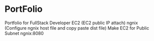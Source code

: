 # PortFolio

Portfolio for FullStack Developer
EC2 (EC2 public IP attach)
ngnix (Configure ngnix host file and copy paste dist file)
Make EC2 for Public Subnet
ngnix:8080
